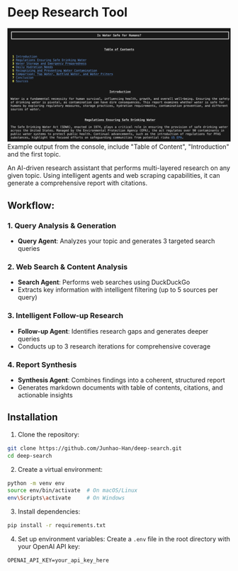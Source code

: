 # Deep Research Tool

![Example result](report-image.png)
Example output from the console, include "Table of Content", "Introduction" and the first topic. 

An AI-driven research assistant that performs multi-layered research on any given topic. Using intelligent agents and web scraping capabilities, it can generate a comprehensive report with citations.

## Workflow:

### 1. Query Analysis & Generation
- **Query Agent**: Analyzes your topic and generates 3 targeted search queries

### 2. Web Search & Content Analysis
- **Search Agent**: Performs web searches using DuckDuckGo
- Extracts key information with intelligent filtering (up to 5 sources per query)

### 3. Intelligent Follow-up Research
- **Follow-up Agent**: Identifies research gaps and generates deeper queries
- Conducts up to 3 research iterations for comprehensive coverage

### 4. Report Synthesis
- **Synthesis Agent**: Combines findings into a coherent, structured report
- Generates markdown documents with table of contents, citations, and actionable insights

## Installation

1. Clone the repository:
```bash
git clone https://github.com/Junhao-Han/deep-search.git
cd deep-search
```

2. Create a virtual environment:
```bash
python -m venv env
source env/bin/activate  # On macOS/Linux
env\Scripts\activate     # On Windows
```

3. Install dependencies:
```bash
pip install -r requirements.txt
```

4. Set up environment variables:
Create a `.env` file in the root directory with your OpenAI API key:
```
OPENAI_API_KEY=your_api_key_here
```
